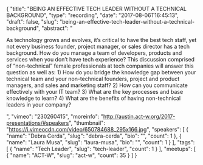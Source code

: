 {
  "title": "BEING AN EFFECTIVE TECH LEADER WITHOUT A TECHNICAL BACKGROUND",
  "type": "recording",
  "date": "2017-08-06T16:45:13",
  "draft": false,
  "slug": "being-an-effective-tech-leader-without-a-technical-background",
  "abstract": "<p>As technology grows and evolves, it’s critical to have the best tech staff, yet not every business founder, project manager, or sales director has a tech background. How do you manage a team of developers, products and services when you don’t have tech experience? This discussion comprised of “non-technical” female professionals at tech companies will answer this question as well as: 1) How do you bridge the knowledge gap between your technical team and your non-technical founders, project and product managers, and sales and marketing staff? 2) How can you communicate effectively with your IT team? 3) What are the key processes and base knowledge to learn? 4) What are the benefits of having non-technical leaders in your company?</p>",
  "vimeo": "230260415",
  "moreinfo": "http://austin.act-w.org/2017-presentations/#speakers",
  "thumbnail": "https://i.vimeocdn.com/video/650784688_295x166.jpg",
  "speakers": [
    {
      "name": "Debra Cerda",
      "slug": "debra-cerda",
      "bio": "",
      "count": 1
    },
    {
      "name": "Laura Musa",
      "slug": "laura-musa",
      "bio": "",
      "count": 1
    }
  ],
  "tags": [
    {
      "name": "Tech Leader",
      "slug": "tech-leader",
      "count": 1
    }
  ],
  "meetups": [
    {
      "name": "ACT-W",
      "slug": "act-w",
      "count": 35
    }
  ]
}